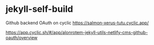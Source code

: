 # jekyll-self-build

Github backend OAuth on cyclic
https://salmon-xerus-tutu.cyclic.app/

https://app.cyclic.sh/#/app/alonrotem-jekyll-utils-netlify-cms-github-oauth/overview